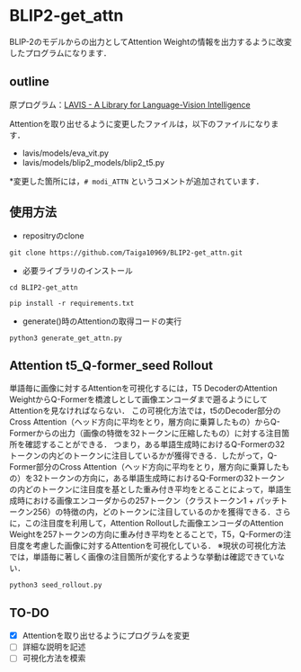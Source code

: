 # BLIP2-get_attn
BLIP-2のモデルからの出力としてAttention Weightの情報を出力するように改変したプログラムになります．<br>

## outline
原プログラム：[LAVIS - A Library for Language-Vision Intelligence](https://github.com/salesforce/LAVIS)<br>

Attentionを取り出せるように変更したファイルは，以下のファイルになります．<br>
- lavis/models/eva_vit.py
- lavis/models/blip2_models/blip2_t5.py

*変更した箇所には，`# modi_ATTN` というコメントが追加されています．



## 使用方法
- repositryのclone
```
git clone https://github.com/Taiga10969/BLIP2-get_attn.git
```
- 必要ライブラリのインストール
```
cd BLIP2-get_attn
```
```
pip install -r requirements.txt
```
- generate()時のAttentionの取得コードの実行
```
python3 generate_get_attn.py
```

## Attention t5_Q-former_seed Rollout
単語毎に画像に対するAttentionを可視化するには，T5 DecoderのAttention WeightからQ-Formerを橋渡しとして画像エンコーダまで遡るようにしてAttentionを見なければならない．
この可視化方法では，t5のDecoder部分のCross Attention（ヘッド方向に平均をとり，層方向に乗算したもの）からQ-Formerからの出力（画像の特徴を32トークンに圧縮したもの）に対する注目箇所を確認することができる．
つまり，ある単語生成時におけるQ-Formerの32トークンの内どのトークンに注目しているかが獲得できる．したがって，Q-Former部分のCross Attention（ヘッド方向に平均をとり，層方向に乗算したもの）を32トークンの方向に，ある単語生成時におけるQ-Formerの32トークンの内どのトークンに注目度を基とした重み付き平均をとることによって，単語生成時における画像エンコーダからの257トークン（クラストークン1 + パッチトークン256）の特徴の内，どのトークンに注目しているのかを獲得できる．さらに，この注目度を利用して，Attention Rolloutした画像エンコーダのAttention Weightを257トークンの方向に重み付き平均をとることで，T5，Q-Formerの注目度を考慮した画像に対するAttentionを可視化している．
<be>
※現状の可視化方法では，単語毎に著しく画像の注目箇所が変化するような挙動は確認できていない．
```
python3 seed_rollout.py
```

## TO-DO

- [x] Attentionを取り出せるようにプログラムを変更
- [ ] 詳細な説明を記述
- [ ] 可視化方法を模索
